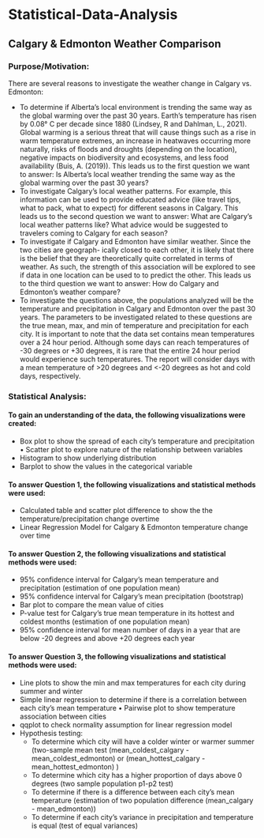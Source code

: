 # Statistical-Data-Analysis
## Calgary & Edmonton Weather Comparison

### Purpose/Motivation:
There are several reasons to investigate the weather change in Calgary vs. Edmonton:  
- To determine if Alberta’s local environment is trending the same way as the global warming over the past 30 years. Earth’s temperature has risen by 0.08° C per decade since 1880 (Lindsey, R and Dahlman, L., 2021). Global warming is a serious threat that will cause things such as a rise in warm temperature extremes, an increase in heatwaves occurring more naturally, risks of floods and droughts (depending on the location), negative impacts on biodiversity and ecosystems, and less food availability (Buis, A. (2019)). This leads us to the first question we want to answer: Is Alberta’s local weather trending the same way as the global warming over the past 30 years?  
- To investigate Calgary’s local weather patterns. For example, this information can be used to provide educated advice (like travel tips, what to pack, what to expect) for different seasons in Calgary. This leads us to the second question we want to answer: What are Calgary’s local weather patterns like? What advice would be suggested to travelers coming to Calgary for each season?  
- To investigate if Calgary and Edmonton have similar weather. Since the two cities are geograph- ically closed to each other, it is likely that there is the belief that they are theoretically quite correlated in terms of weather. As such, the strength of this association will be explored to see if data in one location can be used to to predict the other. This leads us to the third question we want to answer: How do Calgary and Edmonton’s weather compare?  
- To investigate the questions above, the populations analyzed will be the temperature and precipitation in Calgary and Edmonton over the past 30 years. The parameters to be investigated related to these questions are the true mean, max, and min of temperature and precipitation for each city. It is important to note that the data set contains mean temperatures over a 24 hour period. Although some days can reach temperatures of -30 degrees or +30 degrees, it is rare that the entire 24 hour period would experience such temperatures. The report will consider days with a mean temperature of >20 degrees and <-20 degrees as hot and cold days, respectively.

### Statistical Analysis:
#### To gain an understanding of the data, the following visualizations were created:
- Box plot to show the spread of each city’s temperature and precipitation • Scatter plot to explore nature of the relationship between variables
- Histogram to show underlying distribution
- Barplot to show the values in the categorical variable

#### To answer Question 1, the following visualizations and statistical methods were used:
- Calculated table and scatter plot difference to show the the temperature/precipitation change overtime
- Linear Regression Model for Calgary & Edmonton temperature change over time
#### To answer Question 2, the following visualizations and statistical methods were used:
- 95% confidence interval for Calgary’s mean temperature and precipitation (estimation of one population mean)
- 95% confidence interval for Calgary’s mean precipitation (bootstrap)
- Bar plot to compare the mean value of cities
- P-value test for Calgary’s true mean temperature in its hottest and coldest months (estimation of
one population mean)
- 95% confidence interval for mean number of days in a year that are below -20 degrees and above
+20 degrees each year
#### To answer Question 3, the following visualizations and statistical methods were used:
- Line plots to show the min and max temperatures for each city during summer and winter
- Simple linear regression to determine if there is a correlation between each city’s mean temperature • Pairwise plot to show temperature association between cities
- qqplot to check normality assumption for linear regression model
- Hypothesis testing:
  * To determine which city will have a colder winter or warmer summer (two-sample mean test (mean_coldest_calgary - mean_coldest_edmonton) or (mean_hottest_calgary - mean_hottest_edmonton) )
  * To determine which city has a higher proportion of days above 0 degrees (two sample population p1-p2 test)
  * To determine if there is a difference between each city’s mean temperature (estimation of two population difference (mean_calgary - mean_edmonton))
  * To determine if each city’s variance in precipitation and temperature is equal (test of equal variances)

